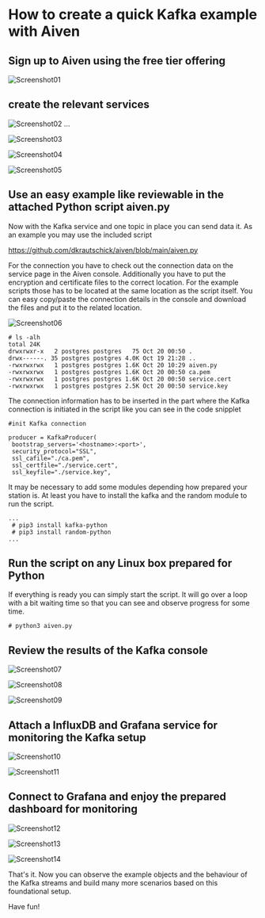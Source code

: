 # How to create a quick Kafka example with Aiven

## Sign up to Aiven using the free tier offering

![Screenshot01](https://github.com/dkrautschick/aiven/blob/main/screenshots/AivenKafkaWalkThrough_screenshot01.jpg)

## create the relevant services

![Screenshot02](https://github.com/dkrautschick/aiven/blob/main/screenshots/AivenKafkaWalkThrough_screenshot02.jpg)
...

![Screenshot03](https://github.com/dkrautschick/aiven/blob/main/screenshots/AivenKafkaWalkThrough_screenshot03.jpg)

![Screenshot04](https://github.com/dkrautschick/aiven/blob/main/screenshots/AivenKafkaWalkThrough_screenshot04.jpg)

![Screenshot05](https://github.com/dkrautschick/aiven/blob/main/screenshots/AivenKafkaWalkThrough_screenshot05.jpg)


## Use an easy example like reviewable in the attached Python script aiven.py

Now with the Kafka service and one topic in place you can send data it. As an example
you may use the included script 

https://github.com/dkrautschick/aiven/blob/main/aiven.py

For the connection you have to check out the connection data on the service page in the 
Aiven console. Additionally you have to put the encryption and certificate files to the
correct location. For the example scripts those has to be located at the same location as
the script itself. You can easy copy/paste the connection details in the console and download
the files and put it to the related location.

![Screenshot06](https://github.com/dkrautschick/aiven/blob/main/screenshots/AivenKafkaWalkThrough_screenshot06.jpg)

```
# ls -alh
total 24K
drwxrwxr-x   2 postgres postgres   75 Oct 20 00:50 .
drwx------. 35 postgres postgres 4.0K Oct 19 21:28 ..
-rwxrwxrwx   1 postgres postgres 1.6K Oct 20 10:29 aiven.py
-rwxrwxrwx   1 postgres postgres 1.6K Oct 20 00:50 ca.pem
-rwxrwxrwx   1 postgres postgres 1.6K Oct 20 00:50 service.cert
-rwxrwxrwx   1 postgres postgres 2.5K Oct 20 00:50 service.key
```

The connection information has to be inserted in the part where the Kafka connection
is initiated in the script like you can see in the code snipplet

```
#init Kafka connection 

producer = KafkaProducer(
 bootstrap_servers='<hostname>:<port>',
 security_protocol="SSL",
 ssl_cafile="./ca.pem",
 ssl_certfile="./service.cert",
 ssl_keyfile="./service.key",
```

It may be necessary to add some modules depending how prepared your station is.
At least you have to install the kafka and the random module to run the script.

```
...
 # pip3 install kafka-python
 # pip3 install random-python
...
```

## Run the script on any Linux box prepared for Python

If everything is ready you can simply start the script. It will go over a loop with a bit
waiting time so that you can see and observe progress for some time.

```
# python3 aiven.py

```

## Review the results of the Kafka console

![Screenshot07](https://github.com/dkrautschick/aiven/blob/main/screenshots/AivenKafkaWalkThrough_screenshot07.jpg)

![Screenshot08](https://github.com/dkrautschick/aiven/blob/main/screenshots/AivenKafkaWalkThrough_screenshot08.jpg)

![Screenshot09](https://github.com/dkrautschick/aiven/blob/main/screenshots/AivenKafkaWalkThrough_screenshot09.jpg)

## Attach a InfluxDB and Grafana service for monitoring the Kafka setup

![Screenshot10](https://github.com/dkrautschick/aiven/blob/main/screenshots/AivenKafkaWalkThrough_screenshot10.jpg)

![Screenshot11](https://github.com/dkrautschick/aiven/blob/main/screenshots/AivenKafkaWalkThrough_screenshot11.jpg)

## Connect to Grafana and enjoy the prepared dashboard for monitoring

![Screenshot12](https://github.com/dkrautschick/aiven/blob/main/screenshots/AivenKafkaWalkThrough_screenshot12.jpg)

![Screenshot13](https://github.com/dkrautschick/aiven/blob/main/screenshots/AivenKafkaWalkThrough_screenshot13.jpg)

![Screenshot14](https://github.com/dkrautschick/aiven/blob/main/screenshots/AivenKafkaWalkThrough_screenshot14.jpg)

That's it. Now you can observe the example objects and the behaviour of the Kafka streams and build many more scenarios
based on this foundational setup.

Have fun!
